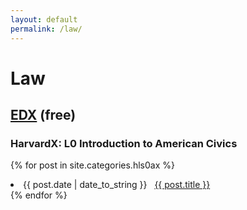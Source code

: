 ```yaml
---
layout: default
permalink: /law/
---
```


# Law

## [EDX](https://www.edx.org/) (free)
### HarvardX: L0 Introduction to American Civics
{% for post in site.categories.hls0ax %}
 <li><span>{{ post.date | date_to_string }}</span> &nbsp; <a href="{{ post.url }}">{{ post.title }}</a></li>
{% endfor %}